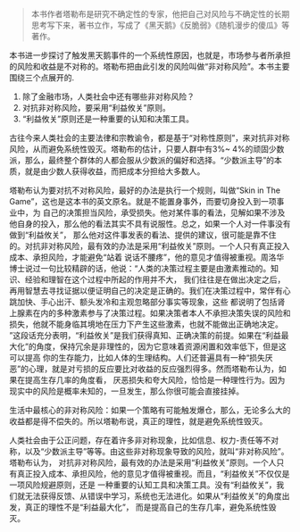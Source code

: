 > 本书作者塔勒布是研究不确定性的专家，他把自己对风险与不确定性的长期思考写下来，著书立作，写成了《黑天鹅》《反脆弱》《随机漫步的傻瓜》等著作。

本书进一步探讨了触发黑天鹅事件的一个系统性原因，也就是，市场参与者所承担的风险和收益是不对称的。塔勒布把由此引发的风险叫做“非对称风险”。本书主要围绕三个点展开的.

1. 除了金融市场，人类社会中还有哪些非对称风险？
2. 对抗非对称风险，要采用“利益攸关”原则。
3. “利益攸关”原则还是一种重要的认知和决策工具。

古往今来人类社会的主要法律和宗教谕令，都是基于“对称性原则”，来对抗非对称风险，从而避免系统性毁灭。塔勒布的估计，只要人群中有3%~
4%的顽固少数派，那么，最终整个群体的人都会服从少数派的偏好和选择。“少数派主导”的本质，就是由少数人获得收益，而把成本分担给大多数人。

塔勒布认为要对抗不对称风险，最好的办法是执行一个规则，叫做“Skin in The Game”，这也是这本书的英文原名。就是不能置身事外，而要切身投入到一项事业中，为
自己的决策担当风险，承受损失。他对某件事的看法，见解如果不涉及他自身的投入，那么他的看法其实不具有说服性。总之，如果一个人对一件事没有做到“利益攸关”，
那么他对这件事发表的看法、提供的建议，很可能是靠不住的。对抗非对称风险，最有效的办法是采用“利益攸关”原则。一个人只有真正投入成本、承担风险，才能避免“站着
说话不腰疼”，他的意见才值得被重视。周洛华博士说过一句比较精辟的话，他说：“人类的决策过程主要是由激素推动的。知识、经验和理智在这个过程中所起的作用并不大，
我们往往是在做出决定之后，再用智慧去寻找证据以便证明自己的决定是正确的。我们在决策过程中，常伴有心跳加快、手心出汗、额头发冷和主观忽略部分事实等现象，这些
都说明了包括肾上腺素在内的多种激素参与了决策过程。如果决策者本人不承担决策失误的风险和损失，他就不能身临其境地在压力下产生这些激素，也就不能做出正确地决定。
”这段话充分表明，“利益攸关”是我们获得真知、正确决策的前提。如果在“利益最大化”的角度，保持冗余是非理性的，因为它意味着资源闲置和效率低下，但是这可以提高
你的生存能力，比如人体的生理结构。人们还普遍具有一种“损失厌恶”的心理，就是对亏损的反应要比对收益的反应强烈得多。然而塔勒布认为，如果在提高生存几率的角度看，
厌恶损失和夸大风险，恰恰是一种理性行为。因为现实中的风险是概率未知的，一旦发生，那么你很可能会直接挂掉。

生活中最核心的非对称风险：如果一个策略有可能触发爆仓，那么，无论多么大的收益都是得不偿失的。所以塔勒布说，真正的理性，就是避免系统性毁灭。

人类社会由于公正问题，存在着许多非对称现象，比如信息、权力-责任等不对称，以及“少数派主导”等等。由这些非对称现象导致的风险，就叫“非对称风险”。塔勒布认为，
对抗非对称风险，最有效的办法是采用“利益攸关”原则。一个人只有真正投入成本、承担风险，他的意见才值得被重视。而且，“利益攸关”不仅仅是一项风险规避原则，还是
一种重要的认知工具和决策工具。没有“利益攸关”，我们就无法获得反馈、从错误中学习，系统也无法进化。如果从“利益攸关”的角度出发，真正的理性不是“利益最大化”， 而是提高自己的生存几率，避免系统性毁灭。


